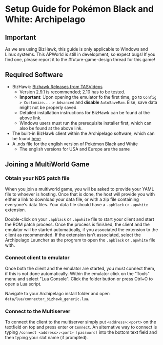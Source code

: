 # Setup Guide for Pokémon Black and White: Archipelago

## Important

As we are using BizHawk, this guide is only applicable to Windows and Linux systems. 
This APWorld is still in development, so expect bugs! 
If you find one, please report it to the #future-game-design thread for this game!

## Required Software

- BizHawk: [Bizhawk Releases from TASVideos](https://tasvideos.org/BizHawk/ReleaseHistory)
  - Version 2.9.1 is recommended; 2.10 has to be tested.
  - **Important**: Upon opening the emulator fo the first time, go to `Config > Customize... > Advanced` 
    and **disable** `AutoSaveRam`. Else, save data might not be properly saved.
  - Detailed installation instructions for BizHawk can be found at the above link.
  - Windows users must run the prerequisite installer first, which can also be found at the above link.
- The built-in BizHawk client within the Archipelago software, which can be found 
  [here](https://github.com/ArchipelagoMW/Archipelago/releases)
- A .nds file for the english version of Pokémon Black and White
  - The english versions for USA and Europe are the same

## Joining a MultiWorld Game

### Obtain your NDS patch file

When you join a multiworld game, you will be asked to provide your YAML file to whoever is hosting. Once that is done,
the host will provide you with either a link to download your data file, or with a zip file containing everyone's data
files. Your data file should have a `.apblack` or `.apwhite` extension. 

Double-click on your `.apblack` or `.apwhite` file to start your client and start the ROM patch process. 
Once the process is finished, the client and the emulator will be started automatically, 
if you associated the extension to the client as recommended.
If the extension isn't associated, select the Archipelago Launcher as the program to open the 
`.apblack` or `.apwhite` file with.

### Connect client to emulator

Once both the client and the emulator are started, you must connect them, if this is not done automatically. Within the 
emulator click on the "Tools" menu and select "Lua Console". Click the folder button or press Ctrl+O to open a Lua 
script.

Navigate to your Archipelago install folder and open `data/lua/connector_bizhawk_generic.lua`.

### Connect to the Multiserver

To connect the client to the multiserver simply put `<address>:<port>` on the textfield on top and 
press enter or `Connect`. 
An alternative way to connect is typing `/connect <address>:<port> [password]` into the bottom text field and then 
typing your slot name (if prompted).

